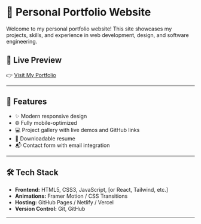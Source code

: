 # 💼 Personal Portfolio Website

Welcome to my personal portfolio website! This site showcases my projects, skills, and experience in web development, design, and software engineering.

## 🔗 Live Preview

👉 [Visit My Portfolio](https://your-portfolio-url.com)

---

## 📌 Features

- ✨ Modern responsive design
- 🌐 Fully mobile-optimized
- 💻 Project gallery with live demos and GitHub links
- 📄 Downloadable resume
- 📬 Contact form with email integration

---

## 🛠️ Tech Stack

- **Frontend:** HTML5, CSS3, JavaScript, [or React, Tailwind, etc.]
- **Animations:** Framer Motion / CSS Transitions
- **Hosting:** GitHub Pages / Netlify / Vercel
- **Version Control:** Git, GitHub

---
